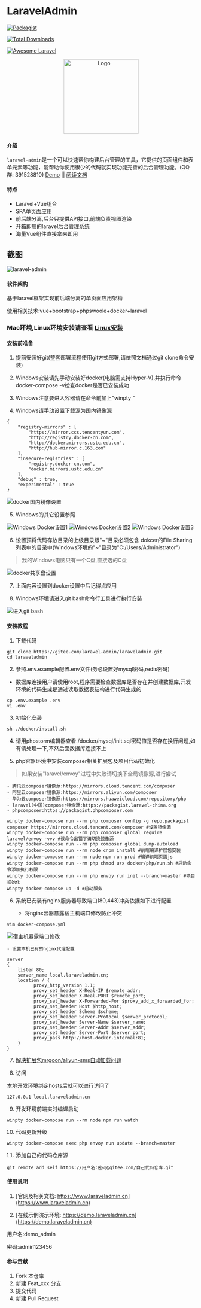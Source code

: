 # LaravelAdmin

[![Packagist](https://img.shields.io/packagist/l/encore/laravel-admin.svg?maxAge=2592000)](https://gitee.com/laravel-admin/laraveladmin)  

[![Total Downloads](https://img.shields.io/packagist/dt/zsping1989/laravel-admin.svg?style=flat-square)](https://gitee.com/laravel-admin/laraveladmin)  

[![Awesome Laravel](https://img.shields.io/badge/Awesome-laraveladmin-green)](https://gitee.com/laravel-admin/laraveladmin)

<center>
    <img src="https://www.laraveladmin.cn/dist/img/logo1.png" data-origin="httpw://www.laraveladmin.cn/dist/img/logo1.png" alt="Logo" style="width: 200px" />
</center>

#### 介绍
`laravel-admin`是一个可以快速帮你构建后台管理的工具，它提供的页面组件和表单元素等功能，能帮助你使用很少的代码就实现功能完善的后台管理功能。\(QQ群: 391528810\)
[Demo](http://demo.laraveladmin.cn) \|\| [阅读文档](http://www.laraveladmin.cn/home/index)

#### 特点

- Laravel+Vue组合
- SPA单页面应用
- 前后端分离,后台只提供API接口,前端负责视图渲染
- 开箱即用的laravel后台管理系统
- 海量Vue组件直接拿来即用

## 截图

![laravel-admin](https://www.laraveladmin.cn/storage/uploads/images/2020/12/05/kg3F2blsJISs6GbyFdmItHU7VKGLPx4zUIrPS0H6.jpeg)

#### 软件架构

基于laravel框架实现前后端分离的单页面应用架构

使用相关技术:vue+bootstrap+phpswoole+docker+laravel

### Mac环境,Linux环境安装请查看 [Linux安装](README.md)

#### 安装前准备

1. 提前安装好git(整套部署流程使用git方式部署,请依照文档通过git clone命令安装)

2. Windows安装请先手动安装好docker(电脑需支持Hyper-V),并执行命令docker-compose -v检查docker是否已安装成功

3. Windows注意要进入容器请在命令前加上"winpty "

4. Windows请手动设置下载源为国内镜像源

```json5
{
    "registry-mirrors" : [
        "https://mirror.ccs.tencentyun.com",
        "http://registry.docker-cn.com",
        "http://docker.mirrors.ustc.edu.cn",
        "http://hub-mirror.c.163.com"
    ],
    "insecure-registries" : [
        "registry.docker-cn.com",
        "docker.mirrors.ustc.edu.cn"
    ],
    "debug" : true,
    "experimental" : true
}

```

![docker国内镜像设置](https://www.laraveladmin.cn/storage/uploads/images/2020/12/08/7x7wz5WhsQw9drW7yXFmN7DLjZGWvzubcO4PKzFi.png)

5. Windows的其它设置参照

![Windows Docker设置1](https://www.laraveladmin.cn/storage/uploads/images/2020/12/09/P4zc6g4g8pG7DkZjfuC0w6tGDq6eKfJ9mMrumxIR.png)
![Windows Docker设置2](https://www.laraveladmin.cn/storage/uploads/images/2020/12/09/ZOZaJgLBtWQPmSgHClTixeKinFcFP4Da0CTsA2ia.png)
![Windows Docker设置3](https://www.laraveladmin.cn/storage/uploads/images/2020/12/09/SHCVxkHIf6eaLft4yaT1ztTyMXQ6Z8S4xFkx4g3R.png)

6. 设置预将代码存放目录的上级目录跟"\~"目录必须包含 dokcer的File Sharing列表中的目录中(Windows环境的"\~"目录为"C:/Users/Administrator")

> 我的Windows电脑只有一个C盘,直接选的C盘

![docker共享盘设置](https://www.laraveladmin.cn/storage/uploads/images/2020/12/08/kqeBi3cAq0D6NQD0H1mcLNdY3e6IqPUbUEJZwAZf.png)

7. 上面内容设置到docker设置中后记得点应用

8. Windows环境请进入git bash命令行工具进行执行安装
   
![进入git bash](https://www.laraveladmin.cn/storage/uploads/images/2020/12/09/DCVTN13VC08tcVTBGtpYB0xzCrhMf1Gq9DNKfEPl.png)

#### 安装教程

1. 下载代码

```shell
git clone https://gitee.com/laravel-admin/laraveladmin.git
cd laraveladmin
```

2. 参照.env.example配置.env文件(务必设置好mysql密码,redis密码)

- 数据库连接用户请使用root,程序需要检查数据库是否存在并创建数据库,开发环境的代码生成是通过读取数据表结构进行代码生成的

```shell
cp .env.example .env
vi .env
```

3. 初始化安装

```shell
sh ./docker/install.sh
```

4. 请用phpstorm编辑器查看./docker/mysql/init.sql密码值是否存在换行问题,如有请处理一下,不然后面数据库连接不上

5. php容器环境中安装composer相关扩展包及项目代码初始化

> 如果安装"laravel/envoy"过程中失败请切换下全局镜像源,进行尝试

    - 腾讯云composer镜像源:https://mirrors.cloud.tencent.com/composer
    - 阿里云composer镜像源:https://mirrors.aliyun.com/composer
    - 华为云composer镜像源:https://mirrors.huaweicloud.com/repository/php
    - laravel(中国)composer镜像源:https://packagist.laravel-china.org
    - phpcomposer:https://packagist.phpcomposer.com

```shell
winpty docker-compose run --rm php composer config -g repo.packagist composer https://mirrors.cloud.tencent.com/composer #设置镜像源
winpty docker-compose run --rm php composer global require laravel/envoy -vvv #该命令出错了请切换镜像源
winpty docker-compose run --rm php composer global dump-autoload
winpty docker-compose run --rm node cnpm install #前端编译扩展包安装
winpty docker-compose run --rm node npm run prod #编译前端页面js
winpty docker-compose run --rm php chmod u+x docker/php/run.sh #启动命令添加执行权限
winpty docker-compose run --rm php envoy run init --branch=master #项目初始化
winpty docker-compose up -d #启动服务
```
6. 系统已安装有nginx服务器导致端口(80,443)冲突依据如下进行配置
    
    - 将nginx容器暴露宿主机端口修改防止冲突
    
```shell
vim docker-compose.yml
```
![宿主机暴露端口修改](https://www.laraveladmin.cn/storage/uploads/images/2020/12/28/jYgF3xITF8KGmqgDHTNtqOP6fZeAySo11Bih2mkY.jpeg)
    
    - 设置本机已有的nginx代理配置
    
```
server
{
    listen 80;
    server_name local.laraveladmin.cn;
    location / {
          proxy_http_version 1.1;
          proxy_set_header X-Real-IP $remote_addr;
          proxy_set_header X-Real-PORT $remote_port;
          proxy_set_header X-Forwarded-For $proxy_add_x_forwarded_for;
          proxy_set_header Host $http_host;
          proxy_set_header Scheme $scheme;
          proxy_set_header Server-Protocol $server_protocol;
          proxy_set_header Server-Name $server_name;
          proxy_set_header Server-Addr $server_addr;
          proxy_set_header Server-Port $server_port;
          proxy_pass http://host.docker.internal:81;
    }
}
```

7. [解决扩展包mrgoon/aliyun-sms自动加载问题](/aliyun_sms.md "解决扩展包mrgoon/aliyun-sms自动加载问题")

8. 访问

本地开发环境绑定hosts后就可以进行访问了

```
127.0.0.1 local.laraveladmin.cn
```

9. 开发环境前端实时编译启动

```shell
winpty docker-compose run --rm node npm run watch
```

10. 代码更新升级

```shell
winpty docker-compose exec php envoy run update --branch=master
```

11. 添加自己的代码仓库源

```shell
git remote add self https://用户名:密码@gitee.com/自己代码仓库.git
```


#### 使用说明

1. [官网及相关文档: https://www.laraveladmin.cn](https://www.laraveladmin.cn)

2. [在线示例演示环境: https://demo.laraveladmin.cn](https://demo.laraveladmin.cn)

用户名:demo_admin
    
密码:admin123456

#### 参与贡献

1. Fork 本仓库
2. 新建 Feat_xxx 分支
3. 提交代码
4. 新建 Pull Request

